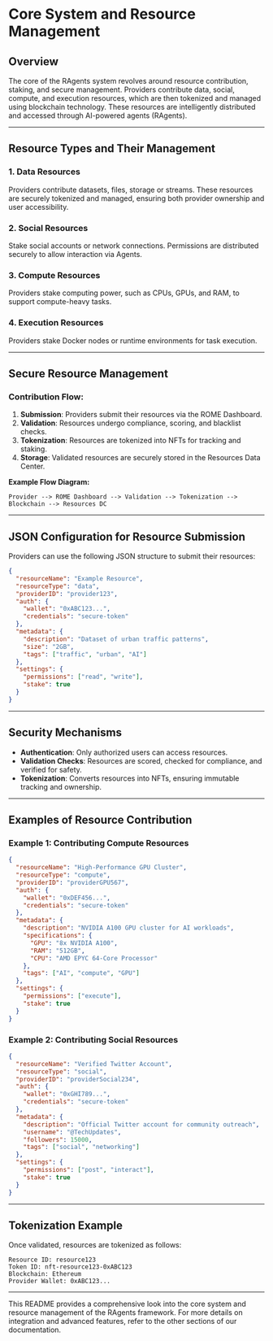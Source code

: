 # Core System and Resource Management

## Overview
The core of the RAgents system revolves around resource contribution, staking, and secure management. Providers contribute data, social, compute, and execution resources, which are then tokenized and managed using blockchain technology. These resources are intelligently distributed and accessed through AI-powered agents (RAgents).

---

## Resource Types and Their Management

### **1. Data Resources**
Providers contribute datasets, files, storage or streams. These resources are securely tokenized and managed, ensuring both provider ownership and user accessibility.

### **2. Social Resources**
Stake social accounts or network connections. Permissions are distributed securely to allow interaction via Agents.

### **3. Compute Resources**
Providers stake computing power, such as CPUs, GPUs, and RAM, to support compute-heavy tasks.

### **4. Execution Resources**
Providers stake Docker nodes or runtime environments for task execution.

---

## Secure Resource Management

### Contribution Flow:
1. **Submission**: Providers submit their resources via the ROME Dashboard.
2. **Validation**: Resources undergo compliance, scoring, and blacklist checks.
3. **Tokenization**: Resources are tokenized into NFTs for tracking and staking.
4. **Storage**: Validated resources are securely stored in the Resources Data Center.

**Example Flow Diagram:**
```plaintext
Provider --> ROME Dashboard --> Validation --> Tokenization --> Blockchain --> Resources DC
```

---

## JSON Configuration for Resource Submission
Providers can use the following JSON structure to submit their resources:

```json
{
  "resourceName": "Example Resource",
  "resourceType": "data",
  "providerID": "provider123",
  "auth": {
    "wallet": "0xABC123...",
    "credentials": "secure-token"
  },
  "metadata": {
    "description": "Dataset of urban traffic patterns",
    "size": "2GB",
    "tags": ["traffic", "urban", "AI"]
  },
  "settings": {
    "permissions": ["read", "write"],
    "stake": true
  }
}
```

---

## Security Mechanisms
- **Authentication**: Only authorized users can access resources.
- **Validation Checks**: Resources are scored, checked for compliance, and verified for safety.
- **Tokenization**: Converts resources into NFTs, ensuring immutable tracking and ownership.

---

## Examples of Resource Contribution

### Example 1: Contributing Compute Resources
```json
{
  "resourceName": "High-Performance GPU Cluster",
  "resourceType": "compute",
  "providerID": "providerGPU567",
  "auth": {
    "wallet": "0xDEF456...",
    "credentials": "secure-token"
  },
  "metadata": {
    "description": "NVIDIA A100 GPU cluster for AI workloads",
    "specifications": {
      "GPU": "8x NVIDIA A100",
      "RAM": "512GB",
      "CPU": "AMD EPYC 64-Core Processor"
    },
    "tags": ["AI", "compute", "GPU"]
  },
  "settings": {
    "permissions": ["execute"],
    "stake": true
  }
}
```

### Example 2: Contributing Social Resources
```json
{
  "resourceName": "Verified Twitter Account",
  "resourceType": "social",
  "providerID": "providerSocial234",
  "auth": {
    "wallet": "0xGHI789...",
    "credentials": "secure-token"
  },
  "metadata": {
    "description": "Official Twitter account for community outreach",
    "username": "@TechUpdates",
    "followers": 15000,
    "tags": ["social", "networking"]
  },
  "settings": {
    "permissions": ["post", "interact"],
    "stake": true
  }
}
```

---

## Tokenization Example
Once validated, resources are tokenized as follows:

```plaintext
Resource ID: resource123
Token ID: nft-resource123-0xABC123
Blockchain: Ethereum
Provider Wallet: 0xABC123...
```

---

This README provides a comprehensive look into the core system and resource management of the RAgents framework. For more details on integration and advanced features, refer to the other sections of our documentation.
